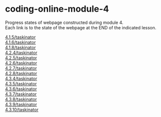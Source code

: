 # coding-online-module-4
Progress states of webpage constructed during module 4.  
Each link is to the state of the webpage at the END of the indicated lesson.  

[4.1.5/taskinator](https://tom2u.github.io/coding-online-module-4/4.1.5/taskinator)  
[4.1.6/taskinator](https://tom2u.github.io/coding-online-module-4/4.1.6/taskinator)  
[4.1.8/taskinator](https://tom2u.github.io/coding-online-module-4/4.1.8/taskinator)  
[4.2.4/taskinator](https://tom2u.github.io/coding-online-module-4/4.2.4/taskinator)  
[4.2.5/taskinator](https://tom2u.github.io/coding-online-module-4/4.2.5/taskinator)  
[4.2.6/taskinator](https://tom2u.github.io/coding-online-module-4/4.2.6/taskinator)  
[4.2.7/taskinator](https://tom2u.github.io/coding-online-module-4/4.2.7/taskinator)  
[4.2.8/taskinator](https://tom2u.github.io/coding-online-module-4/4.2.8/taskinator)  
[4.3.4/taskinator](https://tom2u.github.io/coding-online-module-4/4.3.4/taskinator)  
[4.3.5/taskinator](https://tom2u.github.io/coding-online-module-4/4.3.5/taskinator)  
[4.3.6/taskinator](https://tom2u.github.io/coding-online-module-4/4.3.6/taskinator)  
[4.3.7/taskinator](https://tom2u.github.io/coding-online-module-4/4.3.7/taskinator)  
[4.3.8/taskinator](https://tom2u.github.io/coding-online-module-4/4.3.8/taskinator)  
[4.3.9/taskinator](https://tom2u.github.io/coding-online-module-4/4.3.9/taskinator)  
[4.3.10/taskinator](https://tom2u.github.io/coding-online-module-4/4.3.10/taskinator)  
